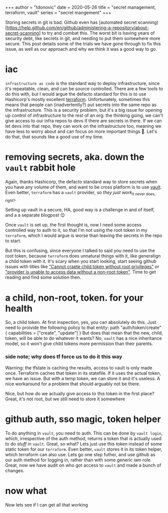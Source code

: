 +++
author = "tdonovic"
date = 2020-05-26
title = "secret management, terraform, vault"
series = "secret mangement"
+++

Storing secrets in git is bad. Github even has [automated secret
scanning)[https://help.github.com/en/github/administering-a-repository/about-secret-scanning]
to try and combat this. The worst bit is having years of security debt,
like secrets in git, and needing to put them somewhere more secure. This
post details some of the trials we have gone through to fix this issue,
as well as our approach and why we think it was a good way to go.

# iac
`infrastructure as code` is the standard way to deploy infrastructure,
since it's repeatable, clean, and can be source controlled. There are a
few tools to do this with, but I would argue the defacto standard for
this is to use Hashicorp's mostly excellent
[terraform](https://terraform.io). Unfortunately, sometimes this means
that people can (inadvertently?) put secrets into the same repo as the
infrastructure. This is a security problem, but it's a big issue for
opening up control of infrastructure to the rest of an org: the thinking
going, we can't give access to our infra repos to devs if there are
secrets in there. If we can let devs into that repo, they can work on
the infrastructure too, meaning we have less to worry about and can
focus on more important things 🤔. Let's do that, that sounds like a
good use of my time.

# removing secrets, aka. down the `vault` rabbit hole
Again, thanks Hashicorp, the defacto standard way to store secrets when
you have any volume of them, and want to be cross platform is to use
[vault](https://www.vaultproject.io/). Even better, `terraform` has a
`vault` provider, so *they just work*<sub>it never does, right?</sub>.

Setting up vault in a secure, HA, good way is a challenge in and of
itself, and a a separate blogpost 😉

Once `vault` is set up, the first thought is, now I need some access
controlled way to auth to it, so that I'm not using the root token in my
`terraform`, which I would argue is worse than leaving the secrets in
the repo to start.

But this is confusing, since everyone I talked to said you need to use
the root token, because `terraform` does unnatural things with it, like
generatign a child token with it. It's scary when you start looking,
start seeing github issues with titles like ["Cannot craete child token
without root
privileges"](https://github.com/terraform-providers/terraform-provider-vault/issues/368)
or ["provider is unable to access data without a non-root
token"](https://github.com/hashicorp/terraform/issues/16457). Time to
get reading and find some solution then.

# a child, non-root, token. for your health
So, a child token. At first inspection, yes, you can absolutely do
this. Just need to proivide the following policy to that entity:
  path "auth/token/create" {
  capabilities = ["create", "update"]
  }
But does that mean that the new, child, token, will be able to do
whatever it wants? No, `vault` has a nice inheritance model, so it won't
give child tokens more permission than their parents.

### side note; why does tf force us to do it this way
  Warning: the tfstate is caching the results, access to vault is only made once.
Terraform caches that token in its statefile. If it uses the actual
token, we have an issue. But with a temp token, we can store it and it's
useless. A nice workaround for a problem that should arguably not be
there.

Nice, but how do we actually give access to this token in the first
place? Great, it's not root, but we still need to store it somewhere

# github auth, sso magic, token helper
To do anything in `vault`, you need to auth. This can be done by `vault
login`, which, irrespective of the auth method, returns a token that is
actually used to do *stuff* in `vault`. 
Great, so what?
Lets just use this token instead of some static token for our
`terraform`. Even better, `vault` stores it in its token helper,
which terraform can also use. Lets go one step futher, and use github as our auth method
for logging in, rather than with some generic iam role. Great, now we
have audit on who got access to `vault` and made a bunch of changes.

# now what
Now lets see if I can get all that working
